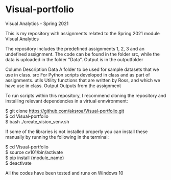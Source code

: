 # Visual-portfolio

Visual Analytics - Spring 2021

This is my repository with assignments related to the Spring 2021 module Visual Analytics

The repository includes the predefined assignments 1, 2, 3 and an undefined assignment. The code can be found in the folder src, while the data is uploaded in the folder "Data". Output is in the outputfolder

Column  	Description
Data	A folder to be used for sample datasets that we use in class.
src 	For Python scripts developed in class and as part of assignments.
utils	Utility functions that are written by Ross, and which we have use in class.
Output	Outputs from the assignment


To run scripts within this repository, I recommend cloning the repository and installing relevant dependencies in a virtual ennvironment:

$ git clone https://github.com/aksroa/Visual-portfolio.git                                                  
$ cd Visual-portfolio                                                                                                                                                                
$ bash ./create_vision_venv.sh


If some of the libraries is not installed properly you can install these manually by running the following in the terminal:      

$ cd Visual-portfolio                                                                                                                                                         
$ source cv101/bin/activate                                                                                                                                   
$ pip install {module_name}                                                                                                                                           
$ deactivate

All the codes have been tested and runs on Windows 10
